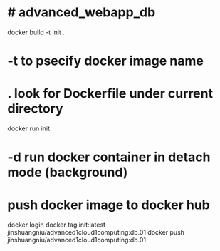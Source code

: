 # # advanced_webapp_db

docker build -t init .

# -t to psecify docker image name
# . look for Dockerfile under current directory 

docker run init

# -d run docker container in detach mode (background)

# push docker image to docker hub

docker login
docker tag init:latest jinshuangniu/advanced1cloud1computing:db.01
docker push jinshuangniu/advanced1cloud1computing:db.01

